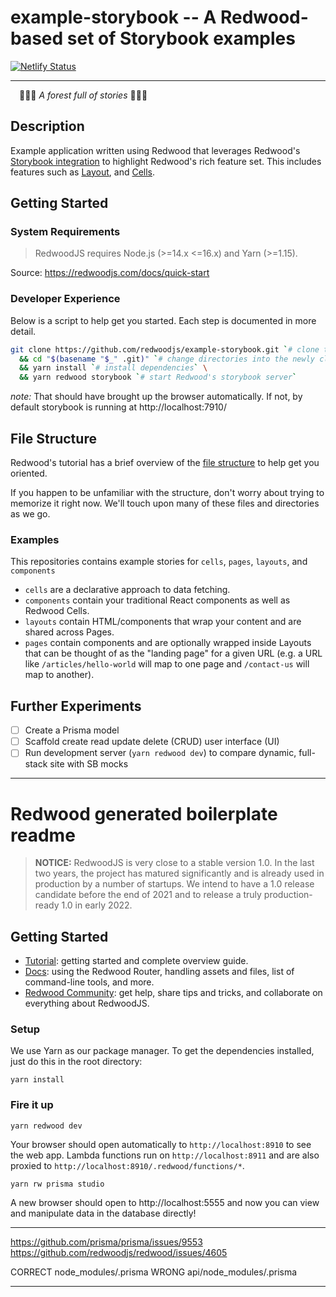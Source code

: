 # example-storybook -- A Redwood-based set of Storybook examples

[![Netlify Status](https://api.netlify.com/api/v1/badges/84b82eb2-bec3-4324-b01b-4e079b748e6c/deploy-status)](https://app.netlify.com/sites/fascinating-cranachan-7f1f78/deploys)

---

<span><img src="https://avatars2.githubusercontent.com/u/45050444?v=4" width="10" />
🌲✨📖 _A forest full of stories_ 📖✨🌲<img src="https://avatars2.githubusercontent.com/u/45050444?v=4" width="10" /></span>
## Description

Example application written using Redwood that leverages Redwood's [Storybook integration](https://redwoodjs.com/docs/storybook.html#storybook) to highlight Redwood's rich feature set. This includes features such as [Layout](https://learn.redwoodjs.com/docs/tutorial/layouts/), and [Cells](https://redwoodjs.com/docs/cells).

## Getting Started
### System Requirements

> RedwoodJS requires Node.js (>=14.x <=16.x) and Yarn (>=1.15).

Source: https://redwoodjs.com/docs/quick-start

### Developer Experience

Below is a script to help get you started. Each step is documented in more detail.

```sh
git clone https://github.com/redwoodjs/example-storybook.git `# clone the repository from GitHub` \
  && cd "$(basename "$_" .git)" `# change directories into the newly cloned repository` \
  && yarn install `# install dependencies` \
  && yarn redwood storybook `# start Redwood's storybook server`
```

_note:_ That should have brought up the browser automatically. If not, by default storybook is running at http://localhost:7910/

## File Structure

Redwood's tutorial has a brief overview of the [file structure](https://learn.redwoodjs.com/docs/tutorial/redwood-file-structure) to help get you oriented.

If you happen to be unfamiliar with the structure, don't worry about trying to memorize it right now. We'll touch upon many of these files and directories as we go.

### Examples

This repositories contains example stories for `cells`, `pages`, `layouts`, and `components`

- `cells` are a declarative approach to data fetching.
- `components` contain your traditional React components as well as Redwood Cells.
- `layouts` contain HTML/components that wrap your content and are shared across Pages.
- `pages` contain components and are optionally wrapped inside Layouts that can be thought of as the "landing page" for a given URL (e.g. a URL like `/articles/hello-world` will map to one page and `/contact-us` will map to another).

## Further Experiments

- [ ] Create a Prisma model
- [ ] Scaffold create read update delete (CRUD) user interface (UI)
- [ ] Run development server (`yarn redwood dev`) to compare dynamic, full-stack site with SB mocks

---
# Redwood generated boilerplate readme

> **NOTICE:** RedwoodJS is very close to a stable version 1.0. In the last two years,
> the project has matured significantly and is already used in production by a number
> of startups. We intend to have a 1.0 release candidate before the end of 2021 and
> to release a truly production-ready 1.0 in early 2022.

## Getting Started
- [Tutorial](https://redwoodjs.com/tutorial/welcome-to-redwood): getting started and complete overview guide.
- [Docs](https://redwoodjs.com/docs/introduction): using the Redwood Router, handling assets and files, list of command-line tools, and more.
- [Redwood Community](https://community.redwoodjs.com): get help, share tips and tricks, and collaborate on everything about RedwoodJS.

### Setup

We use Yarn as our package manager. To get the dependencies installed, just do this in the root directory:

```terminal
yarn install
```

### Fire it up

```terminal
yarn redwood dev
```

Your browser should open automatically to `http://localhost:8910` to see the web app. Lambda functions run on `http://localhost:8911` and are also proxied to `http://localhost:8910/.redwood/functions/*`.

```terminal
yarn rw prisma studio
```

A new browser should open to http://localhost:5555 and now you can view and manipulate data in the database directly!



---

https://github.com/prisma/prisma/issues/9553
https://github.com/redwoodjs/redwood/issues/4605

CORRECT
node_modules/.prisma
WRONG
api/node_modules/.prisma

---
